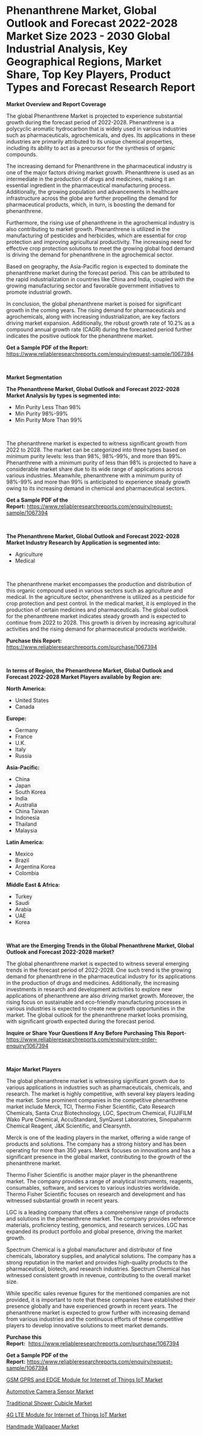 <p><h1>Phenanthrene Market, Global Outlook and Forecast 2022-2028 Market Size 2023 - 2030 Global Industrial Analysis, Key Geographical Regions, Market Share, Top Key Players, Product Types and Forecast Research Report</h1></p><p><strong>Market Overview and Report Coverage</strong></p>
<p><p>The global Phenanthrene Market is projected to experience substantial growth during the forecast period of 2022-2028. Phenanthrene is a polycyclic aromatic hydrocarbon that is widely used in various industries such as pharmaceuticals, agrochemicals, and dyes. Its applications in these industries are primarily attributed to its unique chemical properties, including its ability to act as a precursor for the synthesis of organic compounds.</p><p>The increasing demand for Phenanthrene in the pharmaceutical industry is one of the major factors driving market growth. Phenanthrene is used as an intermediate in the production of drugs and medicines, making it an essential ingredient in the pharmaceutical manufacturing process. Additionally, the growing population and advancements in healthcare infrastructure across the globe are further propelling the demand for pharmaceutical products, which, in turn, is boosting the demand for phenanthrene.</p><p>Furthermore, the rising use of phenanthrene in the agrochemical industry is also contributing to market growth. Phenanthrene is utilized in the manufacturing of pesticides and herbicides, which are essential for crop protection and improving agricultural productivity. The increasing need for effective crop protection solutions to meet the growing global food demand is driving the demand for phenanthrene in the agrochemical sector.</p><p>Based on geography, the Asia-Pacific region is expected to dominate the phenanthrene market during the forecast period. This can be attributed to the rapid industrialization in countries like China and India, coupled with the growing manufacturing sector and favorable government initiatives to promote industrial growth.</p><p>In conclusion, the global phenanthrene market is poised for significant growth in the coming years. The rising demand for pharmaceuticals and agrochemicals, along with increasing industrialization, are key factors driving market expansion. Additionally, the robust growth rate of 10.2% as a compound annual growth rate (CAGR) during the forecasted period further indicates the positive outlook for the phenanthrene market.</p></p>
<p><strong>Get a Sample PDF of the Report:</strong> <a href="https://www.reliableresearchreports.com/enquiry/request-sample/1067394">https://www.reliableresearchreports.com/enquiry/request-sample/1067394</a></p>
<p>&nbsp;</p>
<p><strong>Market Segmentation</strong></p>
<p><strong>The Phenanthrene Market, Global Outlook and Forecast 2022-2028 Market Analysis by types is segmented into:</strong></p>
<p><ul><li>Min Purity Less Than 98%</li><li>Min Purity 98%-99%</li><li>Min Purity More Than 99%</li></ul></p>
<p>&nbsp;</p>
<p><p>The phenanthrene market is expected to witness significant growth from 2022 to 2028. The market can be categorized into three types based on minimum purity levels: less than 98%, 98%-99%, and more than 99%. Phenanthrene with a minimum purity of less than 98% is projected to have a considerable market share due to its wide range of applications across various industries. Meanwhile, phenanthrene with a minimum purity of 98%-99% and more than 99% is anticipated to experience steady growth owing to its increasing demand in chemical and pharmaceutical sectors.</p></p>
<p><strong>Get a Sample PDF of the Report:</strong>&nbsp;<a href="https://www.reliableresearchreports.com/enquiry/request-sample/1067394">https://www.reliableresearchreports.com/enquiry/request-sample/1067394</a></p>
<p>&nbsp;</p>
<p><strong>The Phenanthrene Market, Global Outlook and Forecast 2022-2028 Market Industry Research by Application is segmented into:</strong></p>
<p><ul><li>Agriculture</li><li>Medical</li></ul></p>
<p>&nbsp;</p>
<p><p>The phenanthrene market encompasses the production and distribution of this organic compound used in various sectors such as agriculture and medical. In the agriculture sector, phenanthrene is utilized as a pesticide for crop protection and pest control. In the medical market, it is employed in the production of certain medicines and pharmaceuticals. The global outlook for the phenanthrene market indicates steady growth and is expected to continue from 2022 to 2028. This growth is driven by increasing agricultural activities and the rising demand for pharmaceutical products worldwide.</p></p>
<p><strong>Purchase this Report:</strong>&nbsp; <a href="https://www.reliableresearchreports.com/purchase/1067394">https://www.reliableresearchreports.com/purchase/1067394</a></p>
<p>&nbsp;</p>
<p><strong>In terms of Region, the Phenanthrene Market, Global Outlook and Forecast 2022-2028 Market Players available by Region are:</strong></p>
<p>
    <p> <strong> North America: </strong>
        <ul>
            <li>United States</li>
            <li>Canada</li>
        </ul>
        </p> 
    <p> <strong> Europe: </strong>
        <ul>
            <li>Germany</li>
            <li>France</li>
            <li>U.K.</li>
            <li>Italy</li>
            <li>Russia</li>
        </ul>
        </p> 
    <p> <strong> Asia-Pacific: </strong>
        <ul>
            <li>China</li>
            <li>Japan</li>
            <li>South Korea</li>
            <li>India</li>
            <li>Australia</li>
            <li>China Taiwan</li>
            <li>Indonesia</li>
            <li>Thailand</li>
            <li>Malaysia</li>
        </ul>
        </p> 
    <p> <strong> Latin America: </strong>
        <ul>
            <li>Mexico</li>
            <li>Brazil</li>
            <li>Argentina Korea</li>
            <li>Colombia</li>
        </ul>
        </p> 
    <p> <strong> Middle East & Africa: </strong>
        <ul>
            <li>Turkey</li>
            <li>Saudi</li>
            <li>Arabia</li>
            <li>UAE</li>
            <li>Korea</li>
        </ul>
    </p>
    </p>
<p>&nbsp;</p>
<p><strong>What are the Emerging Trends in the Global Phenanthrene Market, Global Outlook and Forecast 2022-2028 market?</strong></p>
<p><p>The global phenanthrene market is expected to witness several emerging trends in the forecast period of 2022-2028. One such trend is the growing demand for phenanthrene in the pharmaceutical industry for its applications in the production of drugs and medicines. Additionally, the increasing investments in research and development activities to explore new applications of phenanthrene are also driving market growth. Moreover, the rising focus on sustainable and eco-friendly manufacturing processes in various industries is expected to create new growth opportunities in the market. The global outlook for the phenanthrene market looks promising, with significant growth expected during the forecast period.</p></p>
<p><strong>Inquire or Share Your Questions If Any Before Purchasing This Report</strong>- <a href="https://www.reliableresearchreports.com/enquiry/pre-order-enquiry/1067394">https://www.reliableresearchreports.com/enquiry/pre-order-enquiry/1067394</a></p>
<p>&nbsp;</p>
<p><strong>Major Market Players</strong></p>
<p><p>The global phenanthrene market is witnessing significant growth due to various applications in industries such as pharmaceuticals, chemicals, and research. The market is highly competitive, with several key players leading the market. Some prominent companies in the competitive phenanthrene market include Merck, TCI, Thermo Fisher Scientific, Cato Research Chemicals, Santa Cruz Biotechnology, LGC, Spectrum Chemical, FUJIFILM Wako Pure Chemical, AccuStandard, SynQuest Laboratories, Sinopaharrm Chemical Reagent, J&K Scientific, and Clearsynth.</p><p>Merck is one of the leading players in the market, offering a wide range of products and solutions. The company has a strong history and has been operating for more than 350 years. Merck focuses on innovations and has a significant presence in the global market, contributing to the growth of the phenanthrene market.</p><p>Thermo Fisher Scientific is another major player in the phenanthrene market. The company provides a range of analytical instruments, reagents, consumables, software, and services to various industries worldwide. Thermo Fisher Scientific focuses on research and development and has witnessed substantial growth in recent years.</p><p>LGC is a leading company that offers a comprehensive range of products and solutions in the phenanthrene market. The company provides reference materials, proficiency testing, genomics, and research services. LGC has expanded its product portfolio and global presence, driving the market growth.</p><p>Spectrum Chemical is a global manufacturer and distributor of fine chemicals, laboratory supplies, and analytical solutions. The company has a strong reputation in the market and provides high-quality products to the pharmaceutical, biotech, and research industries. Spectrum Chemical has witnessed consistent growth in revenue, contributing to the overall market size.</p><p>While specific sales revenue figures for the mentioned companies are not provided, it is important to note that these companies have established their presence globally and have experienced growth in recent years. The phenanthrene market is expected to grow further with increasing demand from various industries and the continuous efforts of these competitive players to develop innovative solutions to meet market demands.</p></p>
<p><strong>Purchase this Report:</strong>&nbsp;&nbsp;<a href="https://www.reliableresearchreports.com/purchase/1067394">https://www.reliableresearchreports.com/purchase/1067394</a></p>
<p></p>
<p><strong>Get a Sample PDF of the Report:</strong>&nbsp;<a href="https://www.reliableresearchreports.com/enquiry/request-sample/1067394">https://www.reliableresearchreports.com/enquiry/request-sample/1067394</a></p>
<p><p><a href="https://www.reportprime.com/gsm-gprs-and-edge-module-for-internet-of-things-iot-r5463">GSM GPRS and EDGE Module for Internet of Things IoT Market</a></p><p><a href="https://www.linkedin.com/pulse/automotive-camera-sensor-market-insights-players-forecast-sumke/">Automotive Camera Sensor Market</a></p><p><a href="https://medium.com/@dorothypeters68/traditional-shower-cubicle-market-size-growth-forecast-2023-2030-6af5f1458e3d">Traditional Shower Cubicle Market</a></p><p><a href="https://www.reportprime.com/4g-lte-module-for-internet-of-things-iot-r5464">4G LTE Module for Internet of Things IoT Market</a></p><p><a href="https://medium.com/@annarussell1981/handmade-wallpaper-market-size-growth-forecast-2023-2030-242302394f9a">Handmade Wallpaper Market</a></p></p>